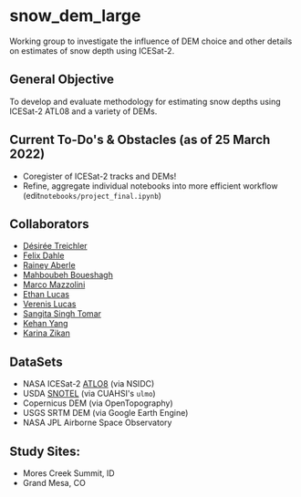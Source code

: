 # snow_dem_large
Working group to investigate the influence of DEM choice and other details on estimates of snow depth using ICESat-2.

## General Objective
To develop and evaluate methodology for estimating snow depths using ICESat-2 ATL08 and a variety of DEMs. 

## Current To-Do's & Obstacles (as of 25 March 2022)
- Coregister of ICESat-2 tracks and DEMs!
- Refine, aggregate individual notebooks into more efficient workflow (edit`notebooks/project_final.ipynb`)

## Collaborators

* [Désirée Treichler](https://github.com/desireetreichler)
* [Felix Dahle](https://github.com/fdahle)
* [Rainey Aberle](https://github.com/RaineyAbe)
* [Mahboubeh Boueshagh](https://github.com/mbgh71)
* [Marco Mazzolini](https://github.com/mmazzolini)
* [Ethan Lucas](https://github.com/ethan-lucas)
* [Verenis Lucas](https://github.com/vereluca)
* [Sangita Singh Tomar](https://github.com/SangitaSingh)
* [Kehan Yang](https://github.com/KehanGit)
* [Karina Zikan](https://github.com/khzikan)

## DataSets

* NASA ICESat-2 [ATLO8](https://nsidc.org/data/atl08) (via NSIDC)
* USDA [SNOTEL](https://www.wcc.nrcs.usda.gov/snow/) (via CUAHSI's `ulmo`)
* Copernicus DEM (via OpenTopography)
* USGS SRTM DEM (via Google Earth Engine)
* NASA JPL Airborne Space Observatory

## Study Sites:
* Mores Creek Summit, ID
* Grand Mesa, CO


